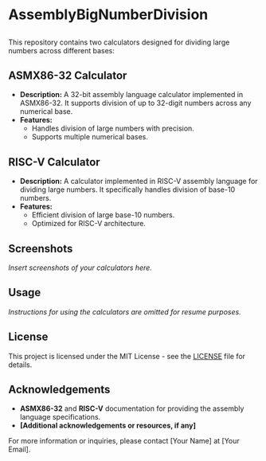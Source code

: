 # AssemblyBigNumberDivision
##
This repository contains two calculators designed for dividing large numbers across different bases:

## ASMX86-32 Calculator

- **Description:** A 32-bit assembly language calculator implemented in ASMX86-32. It supports division of up to 32-digit numbers across any numerical base.
- **Features:**
  - Handles division of large numbers with precision.
  - Supports multiple numerical bases.

## RISC-V Calculator

- **Description:** A calculator implemented in RISC-V assembly language for dividing large numbers. It specifically handles division of base-10 numbers.
- **Features:**
  - Efficient division of large base-10 numbers.
  - Optimized for RISC-V architecture.

## Screenshots

*Insert screenshots of your calculators here.*

## Usage

*Instructions for using the calculators are omitted for resume purposes.*

## License

This project is licensed under the MIT License - see the [LICENSE](LICENSE) file for details.

## Acknowledgements

- **ASMX86-32** and **RISC-V** documentation for providing the assembly language specifications.
- **[Additional acknowledgements or resources, if any]**

For more information or inquiries, please contact [Your Name] at [Your Email].

